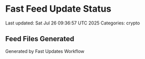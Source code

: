 # Fast Feed Update Status
Last updated: Sat Jul 26 09:36:57 UTC 2025
Categories: crypto

## Feed Files Generated

Generated by Fast Updates Workflow
